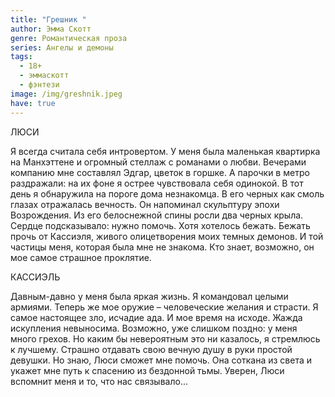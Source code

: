 ```yaml
---
title: "Грешник "
author: Эмма Скотт
genre: Романтическая проза
series: Ангелы и демоны
tags:
  - 18+
  - эммаскотт
  - фэнтези
image: /img/greshnik.jpeg
have: true
---
```

ЛЮСИ 

Я всегда считала себя интровертом. У меня была маленькая квартирка на Манхэттене и огромный стеллаж с романами о любви. Вечерами компанию мне составлял Эдгар, цветок в горшке. А парочки в метро раздражали: на их фоне я острее чувствовала себя одинокой. В тот день я обнаружила на пороге дома незнакомца. В его черных как смоль глазах отражалась вечность. Он напоминал скульптуру эпохи Возрождения. Из его белоснежной спины росли два черных крыла. Сердце подсказывало: нужно помочь. Хотя хотелось бежать. Бежать прочь от Кассиэля, живого олицетворения моих темных демонов. И той частицы меня, которая была мне не знакома. Кто знает, возможно, он мое самое страшное проклятие.   

КАССИЭЛЬ 

Давным-давно у меня была яркая жизнь. Я командовал целыми армиями. Теперь же мое оружие – человеческие желания и страсти. Я самое настоящее зло, исчадие ада. И мое время на исходе. Жажда искупления невыносима. Возможно, уже слишком поздно: у меня много грехов. Но каким бы невероятным это ни казалось, я стремлюсь к лучшему. Страшно отдавать свою вечную душу в руки простой девушки. Но знаю, Люси сможет мне помочь. Она соткана из света и укажет мне путь к спасению из бездонной тьмы. Уверен, Люси вспомнит меня и то, что нас связывало...
